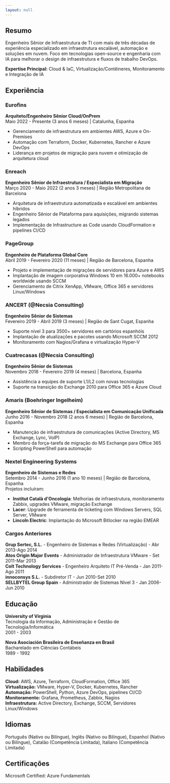 ```yaml
---
layout: null
---
```


## Resumo
Engenheiro Sênior de Infraestrutura de TI com mais de três décadas de experiência especializado em infraestrutura escalável, automação e soluções em nuvem. Foco em tecnologias open-source e engenharia com IA para melhorar o design de infraestrutura e fluxos de trabalho DevOps.

**Expertise Principal:** Cloud & IaC, Virtualização/Contêineres, Monitoramento e Integração de IA

## Experiência

### Eurofins
**Arquiteto/Engenheiro Sênior Cloud/OnPrem**  
Maio 2022 - Presente (3 anos 6 meses) | Catalunha, Espanha  
- Gerenciamento de infraestrutura em ambientes AWS, Azure e On-Premises
- Automação com Terraform, Docker, Kubernetes, Rancher e Azure DevOps
- Liderança em projetos de migração para nuvem e otimização de arquitetura cloud

### Enreach
**Engenheiro Sênior de Infraestrutura / Especialista em Migração**  
Março 2020 - Maio 2022 (2 anos 3 meses) | Região Metropolitana de Barcelona  
- Arquitetura de infraestrutura automatizada e escalável em ambientes híbridos
- Engenheiro Sênior de Plataforma para aquisições, migrando sistemas legados
- Implementação de Infrastructure as Code usando CloudFormation e pipelines CI/CD

### PageGroup
**Engenheiro de Plataforma Global Core**  
Abril 2019 - Fevereiro 2020 (11 meses) | Região de Barcelona, Espanha  
- Projeto e implementação de migrações de servidores para Azure e AWS
- Implantação de imagem corporativa Windows 10 em 16.000+ notebooks worldwide usando SCCM
- Gerenciamento de Citrix XenApp, VMware, Office 365 e servidores Linux/Windows

### ANCERT (@Necsia Consulting)
**Engenheiro Sênior de Sistemas**  
Fevereiro 2019 - Abril 2019 (3 meses) | Região de Sant Cugat, Espanha  
- Suporte nível 3 para 3500+ servidores em cartórios espanhóis
- Implantação de atualizações e pacotes usando Microsoft SCCM 2012
- Monitoramento com Nagios/Grafana e virtualização Hyper-V

### Cuatrecasas (@Necsia Consulting)
**Engenheiro Sênior de Sistemas**  
Novembro 2018 - Fevereiro 2019 (4 meses) | Barcelona, Espanha  
- Assistência a equipes de suporte L1/L2 com novas tecnologias
- Suporte na transição do Exchange 2010 para Office 365 e Azure Cloud

### Amaris (Boehringer Ingelheim)
**Engenheiro Sênior de Sistemas / Especialista em Comunicação Unificada**  
Junho 2016 - Novembro 2018 (2 anos 6 meses) | Região de Barcelona, Espanha  
- Manutenção de infraestrutura de comunicações (Active Directory, MS Exchange, Lync, VoIP)
- Membro da força-tarefa de migração do MS Exchange para Office 365
- Scripting PowerShell para automação

### Nextel Engineering Systems
**Engenheiro de Sistemas e Redes**  
Setembro 2014 - Junho 2016 (1 ano 10 meses) | Região de Barcelona, Espanha  
Projetos incluíram:
- **Institut Català d'Oncologia**: Melhorias de infraestrutura, monitoramento Zabbix, upgrades VMware, migração Exchange
- **Lacer**: Upgrade de ferramenta de ticketing com Windows Servers, SQL Server, VMware
- **Lincoln Electric**: Implantação do Microsoft Bitlocker na região EMEAR

### Cargos Anteriores
**Grup Sertec, S.L.** - Engenheiro de Sistemas e Redes (Virtualização) - Abr 2013-Ago 2014  
**Atos Origin Major Events** - Administrador de Infraestrutura VMware - Set 2011-Mar 2013  
**Colt Technology Services** - Engenheiro Arquiteto IT Pré-Venda - Jan 2011-Ago 2011  
**innoconsys S.L.** - Subdiretor IT - Jun 2010-Set 2010  
**SELLBYTEL Group Spain** - Administrador de Sistemas Nível 3 - Jan 2006-Jun 2010

## Educação
**University of Virginia**  
Tecnologia da Informação, Administração e Gestão de Tecnologia/Informática  
2001 - 2003

**Nova Asociación Brasileira de Enseñanza en Brasil**  
Bacharelado em Ciências Contábeis  
1989 - 1992

## Habilidades
**Cloud:** AWS, Azure, Terraform, CloudFormation, Office 365  
**Virtualização:** VMware, Hyper-V, Docker, Kubernetes, Rancher  
**Automação:** PowerShell, Python, Azure DevOps, pipelines CI/CD  
**Monitoramento:** Grafana, Prometheus, Zabbix, Nagios  
**Infraestrutura:** Active Directory, Exchange, SCCM, Servidores Linux/Windows

## Idiomas
Português (Nativo ou Bilíngue), Inglês (Nativo ou Bilíngue), Espanhol (Nativo ou Bilíngue), Catalão (Competência Limitada), Italiano (Competência Limitada)

## Certificações
Microsoft Certified: Azure Fundamentals
